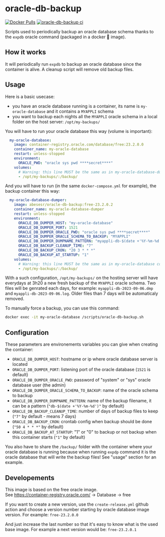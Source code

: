 # oracle-db-backup

[![Docker Pulls](https://img.shields.io/docker/pulls/abesesr/oracle-db-backup.svg)](https://hub.docker.com/r/abesesr/oracle-db-backup/)
[![oracle-db-backup ci](https://github.com/abes-esr/oracle-db-backup/actions/workflows/build-test-pubtodockerhub.yml/badge.svg)](https://github.com/abes-esr/oracle-db-backup/actions/workflows/build-test-pubtodockerhub.yml)

Scripts used to periodically backup an oracle database schema thanks to the `expdb` oracle command (packaged in a docker 🐳 image).

## How it works

It will periodically run `expdb` to backup an oracle database since the container is alive. A cleanup script will remove old backup files.

## Usage

Here is a basic usecase:
- you have an oracle database running is a container, its name is `my-oracle-database` and it contains a `MYAPPLI` schema
- you want to backup each nights all the `MYAPPLI` oracle schema in a local folder on the host server: `/opt/my-backups/`

You will have to run your oracle database this way (volume is important):
```yaml
  my-oracle-database:
    image: container-registry.oracle.com/database/free:23.2.0.0
    container_name: my-oracle-database
    restart: unless-stopped
    environment:
      ORACLE_PWD: "oracle sys pwd ****secret****"
    volumes:
      # Warning: this line MUST be the same as in my-oracle-database-dumper container
      - /opt/my-backups/:/backup/
```

And you will have to run (in the same `docker-compose.yml` for example), the backup container this way:
```yaml
  my-oracle-database-dumper:
    image: abesesr/oracle-db-backup:free-23.2.0.2
    container_name: my-oracle-database-dumper
    restart: unless-stopped
    environment:
      ORACLE_DB_DUMPER_HOST: "my-oracle-database"
      ORACLE_DB_DUMPER_PORT: 1521
      ORACLE_DB_DUMPER_ORACLE_PWD: "oracle sys pwd ****secret****"
      ORACLE_DB_DUMPER_ORACLE_SCHEMA_TO_BACKUP: "MYAPPLI"
      ORACLE_DB_DUMPER_DUMPNAME_PATTERN: "myappli-db-$(date +'%Y-%m-%d')"
      ORACLE_DB_BACKUP_CLEANUP_TIME: "7"
      ORACLE_DB_BACKUP_CRON: "20 3 * * *"
      ORACLE_DB_BACKUP_AT_STARTUP: "1"
    volumes:
      # Warning: this line MUST be the same as in my-oracle-database container
      - /opt/my-backups/:/backup/
```

With a such configuration, `/opt/my-backups/` on the hosting server will have everydays at 3h20 a new fresh backup of the `MYAPPLI` oracle schema. Two files will be genrated each days, for example: ``myappli-db-2023-09-06.dmp`` and ``myappli-db-2023-09-06.log``. Older files than 7 days will be automaticaly removed.


To manually force a backup, you can use this command:
```bash
docker exec -it my-oracle-database /scripts/oracle-db-backup.sh
```

## Configuration

These parameters are environements variables you can give when creating the container:
- `ORACLE_DB_DUMPER_HOST`: hostname or ip where oracle database server is located
- `ORACLE_DB_DUMPER_PORT`: listening port of the oracle database (`1521` is default)
- `ORACLE_DB_DUMPER_ORACLE_PWD`: password of "system" or "sys" oracle database user (the admin)
- `ORACLE_DB_DUMPER_ORACLE_SCHEMA_TO_BACKUP`: name of the oracle schema to backup
- `ORACLE_DB_DUMPER_DUMPNAME_PATTERN`: name of the backup filename, it can be a pattern (`"db-$(date +'%Y-%m-%d')"` by default)
- `ORACLE_DB_BACKUP_CLEANUP_TIME`: number of days of backup files to keep (`"7"` by default - means 7 days)
- `ORACLE_DB_BACKUP_CRON`: crontab config when backup should be done (`"50 4 * * *"` by default)
- `ORACLE_DB_BACKUP_AT_STARTUP`: "1" or "0" to backup or not backup when this container starts (`"1"` by default)

You also have to share the `/backup/` folder with the container where your oracle database is running because when running `expdp` command it is the oracle database that will write the backup files! See "usage" section for an example.


## Developements

This image is based on the free oracle image.  
See https://container-registry.oracle.com/ -> Database -> free 

If you want to create a new version, use the `create-release.yml` github action and choose a version number starting by oracle database image version.
For example: ``free-23.2.0.0``

And just increase the last number so that it's easy to know what is the used base image.
For example a next version would be: ``free-23.2.0.1``
